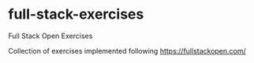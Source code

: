 # full-stack-exercises
Full Stack Open Exercises

Collection of exercises implemented following https://fullstackopen.com/
